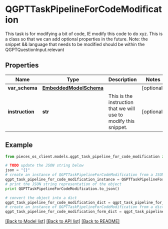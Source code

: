 # QGPTTaskPipelineForCodeModification

This task is for modifying a bit of code, IE modify this code to do xyz.  This is a class so that we can add optional properties in the future.  Note: the snippet && language that needs to be modified should be within the QGPTQuestionInput.relevant

## Properties
Name | Type | Description | Notes
------------ | ------------- | ------------- | -------------
**var_schema** | [**EmbeddedModelSchema**](EmbeddedModelSchema.md) |  | [optional] 
**instruction** | **str** | This is the instruction that we will use to modify this snippet. | [optional] 

## Example

```python
from pieces_os_client.models.qgpt_task_pipeline_for_code_modification import QGPTTaskPipelineForCodeModification

# TODO update the JSON string below
json = "{}"
# create an instance of QGPTTaskPipelineForCodeModification from a JSON string
qgpt_task_pipeline_for_code_modification_instance = QGPTTaskPipelineForCodeModification.from_json(json)
# print the JSON string representation of the object
print QGPTTaskPipelineForCodeModification.to_json()

# convert the object into a dict
qgpt_task_pipeline_for_code_modification_dict = qgpt_task_pipeline_for_code_modification_instance.to_dict()
# create an instance of QGPTTaskPipelineForCodeModification from a dict
qgpt_task_pipeline_for_code_modification_form_dict = qgpt_task_pipeline_for_code_modification.from_dict(qgpt_task_pipeline_for_code_modification_dict)
```
[[Back to Model list]](../README.md#documentation-for-models) [[Back to API list]](../README.md#documentation-for-api-endpoints) [[Back to README]](../README.md)


